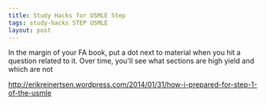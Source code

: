 ```yaml
---
title: Study Hacks for USMLE Step
tags: study-hacks STEP USMLE
layout: post
---
```


In the margin of your FA book, put a dot next to material when you hit a
question related to it.  Over time, you'll see what sections are high yield
and which are not


http://erikreinertsen.wordpress.com/2014/01/31/how-i-prepared-for-step-1-of-the-usmle

